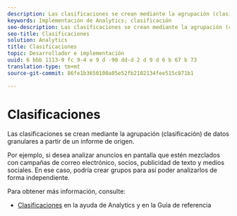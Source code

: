 ```yaml
---
description: Las clasificaciones se crean mediante la agrupación (clasificación) de datos granulares a partir de un informe de origen.
keywords: Implementación de Analytics; clasificación
seo-description: Las clasificaciones se crean mediante la agrupación (clasificación) de datos granulares a partir de un informe de origen.
seo-title: Clasificaciones
solution: Analytics
title: Clasificaciones
topic: Desarrollador e implementación
uuid: 6 bbb 1113-9 fc 9-4 e 9 d -90 dd-d 2 d 9 d 6 b 67 b 73
translation-type: tm+mt
source-git-commit: 86fe1b3650100a05e52fb2102134fee515c871b1

---
```



# Clasificaciones

Las clasificaciones se crean mediante la agrupación (clasificación) de datos granulares a partir de un informe de origen.

Por ejemplo, si desea analizar anuncios en pantalla que estén mezclados con campañas de correo electrónico, socios, publicidad de texto y medios sociales. En ese caso, podría crear grupos para así poder analizarlos de forma independiente.

Para obtener más información, consulte:

* [Clasificaciones](https://marketing.adobe.com/resources/help/en_US/reference/classifications.html) en la ayuda de Analytics y en la Guía de referencia

